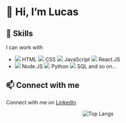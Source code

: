 # 👋 Hi, I’m Lucas

## 🌱 Skills
I can work with 
- <img src="https://img.icons8.com/color/48/000000/html-5--v1.png"/> HTML
  <img src="https://img.icons8.com/color/48/000000/css3.png"/> CSS
  <img src="https://img.icons8.com/color/48/000000/javascript.png"/> JavaScript
  <img src="https://img.icons8.com/office/48/000000/react.png"/> React.JS
- <img src="https://img.icons8.com/color/48/000000/nodejs.png"/> Node.JS
  <img src="https://img.icons8.com/color/48/000000/python.png"/> Python
  <img src="https://img.icons8.com/color/48/000000/sql.png"/> SQL
  and so on...

## 📫 Connect with me 
Connect with me on [LinkedIn](https://www.linkedin.com/in/lucas-gabriel-winter-205a44177/)

<p align="center">
  <img src="https://github-readme-stats.vercel.app/api/top-langs/?username=lucasgabwinter&langs_count=8" alt="Top Langs"/>
</p>
